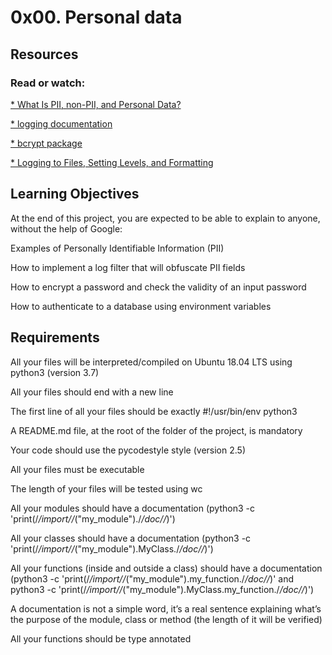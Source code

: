 # 0x00. Personal data
## Resources
### Read or watch:

[* What Is PII, non-PII, and Personal Data?](https://piwik.pro/blog/what-is-pii-personal-data/)

[* logging documentation](https://docs.python.org/3/library/logging.html)

[* bcrypt package](https://github.com/pyca/bcrypt/)

[* Logging to Files, Setting Levels, and Formatting](https://www.youtube.com/watch?v=-ARI4Cz-awo)
## Learning Objectives
At the end of this project, you are expected to be able to explain to anyone, without the help of Google:

Examples of Personally Identifiable Information (PII)

How to implement a log filter that will obfuscate PII fields

How to encrypt a password and check the validity of an input password

How to authenticate to a database using environment variables
## Requirements
All your files will be interpreted/compiled on Ubuntu 18.04 LTS using python3 (version 3.7)

All your files should end with a new line

The first line of all your files should be exactly #!/usr/bin/env python3

A README.md file, at the root of the folder of the project, is mandatory

Your code should use the pycodestyle style (version 2.5)

All your files must be executable

The length of your files will be tested using wc

All your modules should have a documentation (python3 -c 'print(/_/_import/_/_("my_module")./_/_doc/_/_)')

All your classes should have a documentation (python3 -c 'print(/_/_import/_/_("my_module").MyClass./_/_doc/_/_)')

All your functions (inside and outside a class) should have a documentation (python3 -c 'print(/_/_import/_/_("my_module").my_function./_/_doc/_/_)' and python3 -c 'print(/_/_import/_/_("my_module").MyClass.my_function./_/_doc/_/_)')

A documentation is not a simple word, it’s a real sentence explaining what’s the purpose of the module, class or method (the length of it will be verified)

All your functions should be type annotated